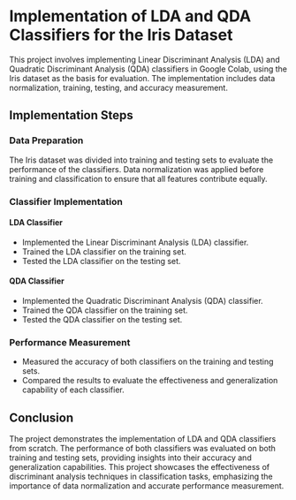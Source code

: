 # Implementation of LDA and QDA Classifiers for the Iris Dataset

This project involves implementing Linear Discriminant Analysis (LDA) and Quadratic Discriminant Analysis (QDA) classifiers in Google Colab, using the Iris dataset as the basis for evaluation. The implementation includes data normalization, training, testing, and accuracy measurement.

## Implementation Steps

### Data Preparation
The Iris dataset was divided into training and testing sets to evaluate the performance of the classifiers. Data normalization was applied before training and classification to ensure that all features contribute equally.

### Classifier Implementation

#### LDA Classifier
- Implemented the Linear Discriminant Analysis (LDA) classifier.
- Trained the LDA classifier on the training set.
- Tested the LDA classifier on the testing set.

#### QDA Classifier
- Implemented the Quadratic Discriminant Analysis (QDA) classifier.
- Trained the QDA classifier on the training set.
- Tested the QDA classifier on the testing set.

### Performance Measurement
- Measured the accuracy of both classifiers on the training and testing sets.
- Compared the results to evaluate the effectiveness and generalization capability of each classifier.

## Conclusion
The project demonstrates the implementation of LDA and QDA classifiers from scratch. The performance of both classifiers was evaluated on both training and testing sets, providing insights into their accuracy and generalization capabilities. This project showcases the effectiveness of discriminant analysis techniques in classification tasks, emphasizing the importance of data normalization and accurate performance measurement.
